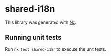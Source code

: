 # shared-i18n

This library was generated with [Nx](https://nx.dev).

## Running unit tests

Run `nx test shared-i18n` to execute the unit tests.

